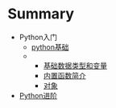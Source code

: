 # Summary

* Python入门
  * [python基础](pythonji-chu.md)
  * * [基础数据类型和变量](/README.md)
    * [内置函数简介](nei-zhi-han-shu-jian-jie.md)
    * [对象](dui-xiang.md)
* [Python进阶](chapter1.md)



